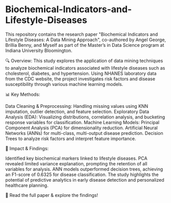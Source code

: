 # Biochemical-Indicators-and-Lifestyle-Diseases
This repository contains the research paper "Biochemical Indicators and Lifestyle Diseases: A Data Mining Approach", co-authored by Angel George, Brillia Benny, and Myself as part of the Master’s in Data Science program at Indiana University Bloomington.

🔍 Overview:
This study explores the application of data mining techniques to analyze biochemical indicators associated with lifestyle diseases such as cholesterol, diabetes, and hypertension. Using NHANES laboratory data from the CDC website, the project investigates risk factors and disease susceptibility through various machine learning models.

📊 Key Methods:

Data Cleaning & Preprocessing: Handling missing values using KNN imputation, outlier detection, and feature selection.
Exploratory Data Analysis (EDA): Visualizing distributions, correlation analysis, and bucketing response variables for classification.
Machine Learning Models:
Principal Component Analysis (PCA) for dimensionality reduction.
Artificial Neural Networks (ANNs) for multi-class, multi-output disease prediction.
Decision Trees to analyze risk factors and interpret feature importance.

🎯 Impact & Findings:

Identified key biochemical markers linked to lifestyle diseases.
PCA revealed limited variance explanation, prompting the retention of all variables for analysis.
ANN models outperformed decision trees, achieving an F1-score of 0.6325 for disease classification.
The study highlights the potential of predictive analytics in early disease detection and personalized healthcare planning.

🔗
Read the full paper & explore the findings!
